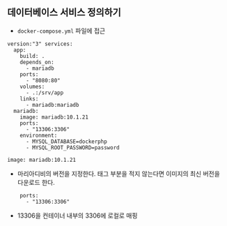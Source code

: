 ## 데이터베이스 서비스 정의하기
- `docker-compose.yml` 파일에 접근

```
version:"3" services:
  app:
    build: .
    depends_on:
      - mariadb
    ports:
      - "8080:80"
    volumes:
      - .:/srv/app
    links:
      - mariadb:mariadb
  mariadb:
    image: mariadb:10.1.21
    ports:
      - "13306:3306"
    environment:
      - MYSQL_DATABASE=dockerphp
      - MYSQL_ROOT_PASSWORD=password
```

```
image: mariadb:10.1.21
```
- 마리아디비의 버전을 지정한다. 태그 부분을 적지 않는다면 이미지의 최신 버전을 다운로드 한다.

```
    ports:
      - "13306:3306"
```
- 13306을 컨테이너 내부의 3306에 로컬로 매핑
